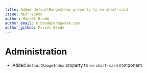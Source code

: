 ```yaml
---
title: Added defaultRangeIndex property to sw-chart-card
issue: NEXT-25690
author: Marcel Brode
author_email: m.brode@shopware.com
author_github: Marcel Brode
---
```

# Administration
* Added `defaultRangeIndex` property to `sw-chart-card` component
